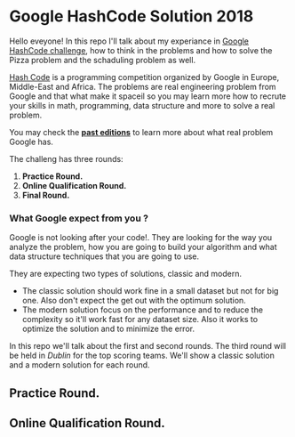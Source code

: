 # Google HashCode Solution 2018

Hello eveyone!
In this repo I'll talk about my experiance in [Google HashCode challenge](https://hashcode.withgoogle.com/), how to think in the problems and how to solve the Pizza problem and the schaduling problem as well.

[Hash Code](https://hashcode.withgoogle.com/) is a programming competition organized by Google in Europe, Middle-East and Africa. The problems are real engineering problem from Google and that what make it spaceil so you may learn more how to recrute your skills in math, programming, data structure and more to solve a real problem.

You may check the [**past editions**](https://hashcode.withgoogle.com/past_editions.html) to learn more about what real problem Google has.

The challeng has three rounds:
  1. __Practice Round.__
  2. __Online Qualification Round.__
  3. __Final Round.__

### What Google expect from you ?
Google is not looking after your code!. They are looking for the way you analyze the problem, how you are going to build your algorithm and what data structure techniques that you are going to use.

They are expecting two types of solutions, classic and modern.
* The classic solution should work fine in a small dataset but not for big one. Also don't expect the get out with the optimum solution. 
* The modern solution focus on the performance and to reduce the complexity so it'll work fast for any dataset size. Also it works to optimize the solution and to minimize the error.

In this repo we'll talk about the first and second rounds. The third round will be held in *Dublin* for the top scoring teams.
We'll show a classic solution and a modern solution for each round.

## __Practice Round.__


## __Online Qualification Round.__
